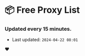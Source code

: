 # :package: Free Proxy List
### Updated every 15 minutes.

- Last updated: `2024-04-22 08:01`

:heart:
